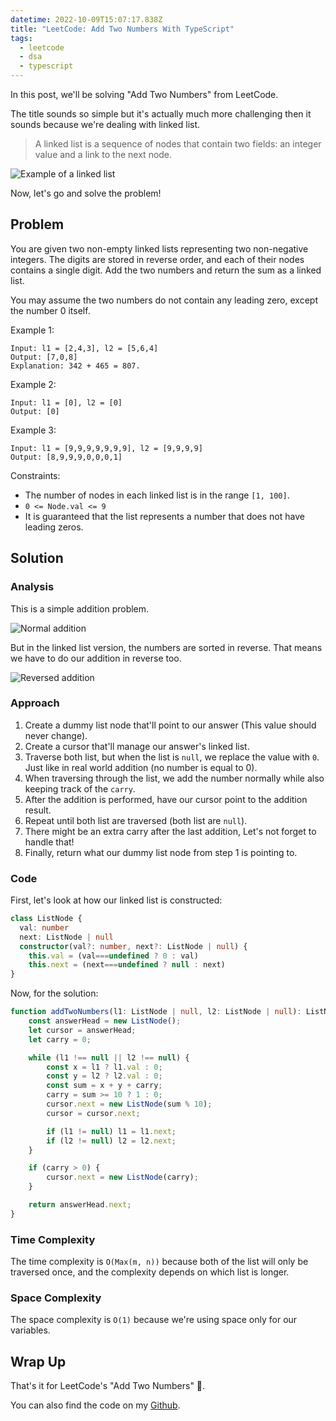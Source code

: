 ```yaml
---
datetime: 2022-10-09T15:07:17.838Z
title: "LeetCode: Add Two Numbers With TypeScript"
tags:
  - leetcode
  - dsa
  - typescript
---
```


In this post, we'll be solving "Add Two Numbers" from LeetCode.

The title sounds so simple but it's actually much more challenging then it sounds because we're dealing with linked list.

> A linked list is a sequence of nodes that contain two fields: an integer value and a link to the next node.

![Example of a linked list](~/assets/lc2-linked-list.jpg)

Now, let's go and solve the problem!

## Problem

You are given two non-empty linked lists representing two non-negative integers. The digits are stored in reverse order, and each of their nodes contains a single digit. Add the two numbers and return the sum as a linked list.

You may assume the two numbers do not contain any leading zero, except the number 0 itself.

Example 1:

```
Input: l1 = [2,4,3], l2 = [5,6,4]
Output: [7,0,8]
Explanation: 342 + 465 = 807.
```

Example 2:

```
Input: l1 = [0], l2 = [0]
Output: [0]
```

Example 3:

```
Input: l1 = [9,9,9,9,9,9,9], l2 = [9,9,9,9]
Output: [8,9,9,9,0,0,0,1]
```

Constraints:

- The number of nodes in each linked list is in the range `[1, 100]`.
- `0 <= Node.val <= 9`
- It is guaranteed that the list represents a number that does not have leading zeros.

## Solution

### Analysis

This is a simple addition problem.

![Normal addition](~/assets/lc2-normal-addition.jpeg)

But in the linked list version, the numbers are sorted in reverse. That means we have to do our addition in reverse too.

![Reversed addition](~/assets/lc2-reversed-addition.jpg)

### Approach

1. Create a dummy list node that'll point to our answer (This value should never change).
2. Create a cursor that'll manage our answer's linked list.
3. Traverse both list, but when the list is `null`, we replace the value with `0`. Just like in real world addition (no number is equal to 0).
4. When traversing through the list, we add the number normally while also keeping track of the `carry`.
5. After the addition is performed, have our cursor point to the addition result.
6. Repeat until both list are traversed (both list are `null`).
7. There might be an extra carry after the last addition, Let's not forget to handle that!
8. Finally, return what our dummy list node from step 1 is pointing to.

### Code

First, let's look at how our linked list is constructed:

```ts
class ListNode {
  val: number
  next: ListNode | null
  constructor(val?: number, next?: ListNode | null) {
    this.val = (val===undefined ? 0 : val)
    this.next = (next===undefined ? null : next)
}
```

Now, for the solution:

```ts
function addTwoNumbers(l1: ListNode | null, l2: ListNode | null): ListNode | null {
	const answerHead = new ListNode();
	let cursor = answerHead;
	let carry = 0;

	while (l1 !== null || l2 !== null) {
		const x = l1 ? l1.val : 0;
		const y = l2 ? l2.val : 0;
		const sum = x + y + carry;
		carry = sum >= 10 ? 1 : 0;
		cursor.next = new ListNode(sum % 10);
		cursor = cursor.next;

		if (l1 != null) l1 = l1.next;
		if (l2 != null) l2 = l2.next;
	}

	if (carry > 0) {
		cursor.next = new ListNode(carry);
	}

	return answerHead.next;
}
```

### Time Complexity

The time complexity is `O(Max(m, n))` because both of the list will only be traversed once, and the complexity depends on which list is longer.

### Space Complexity

The space complexity is `O(1)` because we're using space only for our variables.

## Wrap Up

That's it for LeetCode's "Add Two Numbers" 🎉.

You can also find the code on my [Github](https://github.com/tanerijun/ts-leetcode).

